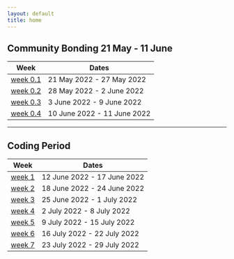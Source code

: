 ```yaml
---
layout: default
title: home
---
```


## Community Bonding 21 May - 11 June

|Week                              | Dates                     |
|----------------------------------|---------------------------|
| [week 0.1](/gsoc/weeks/week0.1)  |21 May 2022 - 27 May 2022 
| [week 0.2](/gsoc/weeks/week0.2)  |28 May 2022 - 2 June 2022 
| [week 0.3](/gsoc/weeks/week0.3)  |3 June 2022 - 9 June 2022
| [week 0.4](/gsoc/weeks/week0.4)  |10 June 2022 - 11 June 2022
 
<hr>

## Coding Period  

|Week                           |Dates                      |
|-------------------------------|---------------------------|
| [week 1](/gsoc/weeks/week_1)  |12 June 2022 - 17 June 2022 
| [week 2](/gsoc/weeks/week_2)  |18 June 2022 - 24 June 2022 
| [week 3](/gsoc/weeks/week_3)  |25 June 2022 - 1 July 2022 
| [week 4](/gsoc/weeks/week_4)  |2 July 2022 - 8 July 2022 
| [week 5](/gsoc/weeks/week_5)  |9 July 2022 - 15 July 2022 
| [week 6](/gsoc/weeks/week_6)  |16 July 2022 - 22 July 2022 
| [week 7](/gsoc/weeks/week_7)  |23 July 2022 - 29 July 2022 

<!-- | [week 8](/gsoc/weeks/week_8)  |25 June 2022 - 30 June 2022  -->

